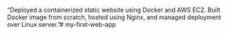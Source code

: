 “Deployed a containerized static website using Docker and AWS EC2. Built Docker image from scratch, hosted using Nginx, and managed deployment over Linux server.”# my-first-web-app
